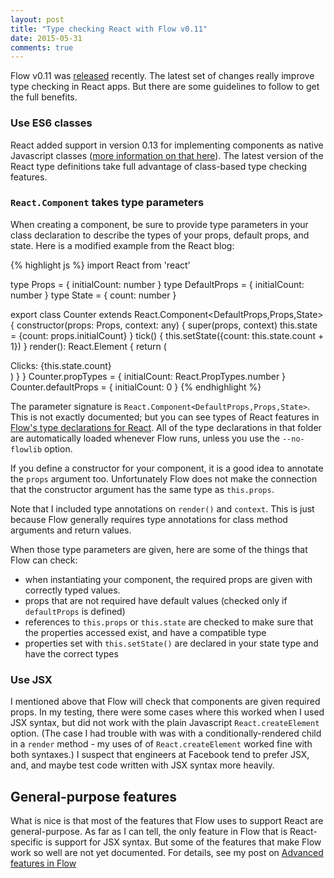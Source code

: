 ```yaml
---
layout: post
title: "Type checking React with Flow v0.11"
date: 2015-05-31
comments: true
---
```


Flow v0.11 was [released][changelog] recently.
The latest set of changes really improve type checking in React apps.
But there are some guidelines to follow to get the full benefits.

[changelog]: https://github.com/facebook/flow/blob/master/Changelog.md

<!-- more -->

### Use ES6 classes

React added support in version 0.13 for implementing components as native Javascript classes
([more information on that here][classes]).
The latest version of the React type definitions take full advantage of class-based type checking features.

[classes]: https://facebook.github.io/react/blog/2015/01/27/react-v0.13.0-beta-1.html

### `React.Component` takes type parameters

When creating a component, be sure to provide type parameters in your class
declaration to describe the types of your props, default props, and state.
Here is a modified example from the React blog:

{% highlight js %}
import React from 'react'

type Props = { initialCount: number }
type DefaultProps = { initialCount: number }
type State = { count: number }

export class Counter extends React.Component<DefaultProps,Props,State> {
  constructor(props: Props, context: any) {
    super(props, context)
    this.state = {count: props.initialCount}
  }
  tick() {
    this.setState({count: this.state.count + 1})
  }
  render(): React.Element {
    return (
      <div onClick={this.tick.bind(this)}>
        Clicks: {this.state.count}
      </div>
    )
  }
}
Counter.propTypes = { initialCount: React.PropTypes.number }
Counter.defaultProps = { initialCount: 0 }
{% endhighlight %}

The parameter signature is `React.Component<DefaultProps,Props,State>`.
This is not exactly documented;
but you can see types of React features in
[Flow's type declarations for React][react-types].
All of the type declarations in that folder are automatically loaded whenever Flow runs,
unless you use the `--no-flowlib` option.

If you define a constructor for your component,
it is a good idea to annotate the `props` argument too.
Unfortunately Flow does not make the connection that the constructor argument
has the same type as `this.props`.

Note that I included type annotations on `render()` and `context`.
This is just because Flow generally requires type annotations for class method
arguments and return values.

[react-types]: https://github.com/facebook/flow/blob/master/lib/react.js

When those type parameters are given,
here are some of the things that Flow can check:

- when instantiating your component, the required props are given with correctly typed values.
- props that are not required have default values (checked only if `defaultProps` is defined)
- references to `this.props` or `this.state` are checked to make sure that the properties accessed exist, and have a compatible type
- properties set with `this.setState()` are declared in your state type and have the correct types

### Use JSX

I mentioned above that Flow will check that components are given required props.
In my testing, there were some cases where this worked when I used JSX syntax,
but did not work with the plain Javascript `React.createElement` option.
(The case I had trouble with was with a conditionally-rendered child in
a `render` method -
my uses of of `React.createElement` worked fine with both syntaxes.)
I suspect that engineers at Facebook tend to prefer JSX,
and, and maybe test code written with JSX syntax more heavily.

## General-purpose features

What is nice is that most of the features that Flow uses to support React are general-purpose.
As far as I can tell, the only feature in Flow that is React-specific is support for JSX syntax.
But some of the features that make Flow work so well are not yet documented.
For details,
see my post on [Advanced features in Flow][]

[Advanced features in Flow]: /2015/05/31/advanced-features-in-flow.html
